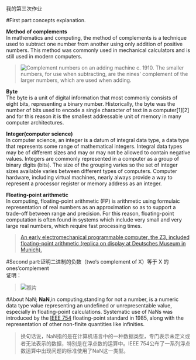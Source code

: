 我的第三次作业

#First part:concepts explanation.  

**Method of complements**  
  In mathematics and computing, the method of complements is a technique used to subtract one number from another using only addition of positive numbers. This method was commonly used in mechanical calculators and is still used in modern computers.
  >![Complement numbers on an adding machine c. 1910. The smaller numbers, for use when subtracting, are the nines' complement of the larger numbers, which are used when adding.](https://upload.cc/i1/2018/09/29/SvHRuV.jpg)

**Byte**  
The byte is a unit of digital information that most commonly consists of eight bits, representing a binary number. Historically, the byte was the number of bits used to encode a single character of text in a computer[1][2] and for this reason it is the smallest addressable unit of memory in many computer architectures.    

**Integer(computer science)**    
In computer science, an integer is a datum of integral data type, a data type that represents some range of mathematical integers. Integral data types may be of different sizes and may or may not be allowed to contain negative values. Integers are commonly represented in a computer as a group of binary digits (bits). The size of the grouping varies so the set of integer sizes available varies between different types of computers. Computer hardware, including virtual machines, nearly always provide a way to represent a processor register or memory address as an integer.    

**Floating-point arithmetic**    
In computing, floating-point arithmetic (FP) is arithmetic using formulaic representation of real numbers as an approximation so as to support a trade-off between range and precision. For this reason, floating-point computation is often found in systems which include very small and very large real numbers, which require fast processing times.
>[An early electromechanical programmable computer, the Z3, included floating-point arithmetic (replica on display at Deutsches Museum in Munich).](https://upload.cc/i1/2018/09/29/uOaUTx.jpg)    

#Second part:证明二进制的负数（two‘s complement of X）等于 X 的 ones’complement   
证明：
>![照片](https://upload.cc/i1/2018/10/01/VPrnsH.jpg)

#About NaN;
**NaN**,in computing,standing for not a number, is a numeric data type value representing an undefined or unrepresentable value, especially in floating-point calculations. Systematic use of NaNs was introduced by the [IEEE 754](https://en.wikipedia.org/wiki/IEEE_754) floating-point standard in 1985, along with the representation of other non-finite quantities like infinities.    
>换句话说，NaN指的是在计算机语言中的一种数据类型，专门表示未定义或者无法表示的数据，特别是在浮点数的运算中。IEEE 754公布了一系列浮点数运算中出现问题的标准使用了NaN这一类型。
